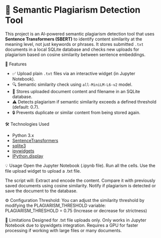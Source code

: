 # 🧠 Semantic Plagiarism Detection Tool

This project is an AI-powered semantic plagiarism detection tool that uses **Sentence Transformers (SBERT)** to identify content similarity at the meaning level, not just keywords or phrases. It stores submitted `.txt` documents in a local SQLite database and checks new uploads for plagiarism based on cosine similarity between sentence embeddings.

🚀 Features
- ✅ Upload plain `.txt` files via an interactive widget (in Jupyter Notebook).
- 🔍 Semantic similarity check using `all-MiniLM-L6-v2` model.
- 💾 Stores uploaded document content and filename in an SQLite database.
- ⚠️ Detects plagiarism if semantic similarity exceeds a defined threshold (default: 0.7).
- 🔒 Prevents duplicate or similar content from being stored again.

🛠️ Technologies Used
- Python 3.x
- [SentenceTransformers](https://www.sbert.net/)
- [sqlite3](https://docs.python.org/3/library/sqlite3.html)
- [ipywidgets](https://ipywidgets.readthedocs.io/en/latest/)
- [IPython.display](https://ipython.readthedocs.io/en/stable/api/generated/IPython.display.html)

💡 Usage
Open the Jupyter Notebook (.ipynb file).
Run all the cells.
Use the file upload widget to upload a .txt file.

The script will:
Extract and encode the content.
Compare it with previously saved documents using cosine similarity.
Notify if plagiarism is detected or save the document to the database.

⚙️ Configuration
Threshold: You can adjust the similarity threshold by modifying the PLAGIARISM_THRESHOLD variable:
PLAGIARISM_THRESHOLD = 0.75  (Increase or decrease for strictness)

📌 Limitations
Designed for .txt file uploads only.
Only works in Jupyter Notebook due to ipywidgets integration.
Requires a GPU for faster processing if working with large files or many documents.
